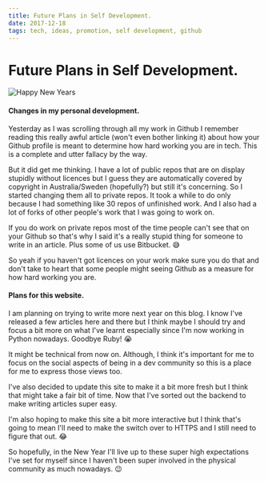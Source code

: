 ```yaml
---
title: Future Plans in Self Development.
date: 2017-12-18
tags: tech, ideas, promotion, self development, github
---
```


# Future Plans in Self Development.

![Happy New Years](/images/new_years.jpeg)

#### Changes in my personal development.

Yesterday as I was scrolling through all my work in Github I remember reading this really awful article (won't even bother linking it) about how your Github profile is meant to determine how hard working you are in tech. This is a complete and utter fallacy by the way.

But it did get me thinking. I have a lot of public repos that are on display stupidly without licences but I guess they are automatically covered by copyright in Australia/Sweden (hopefully?) but still it's concerning. So I started changing them all to private repos. It took a while to do only because I had something like 30 repos of unfinished work. And I also had a lot of forks of other people's work that I was going to work on.

If you do work on private repos most of the time people can't see that on your Github so that's why I said it's a really stupid thing for someone to write in an article. Plus some of us use Bitbucket. 😅

So yeah if you haven't got licences on your work make sure you do that and don't take to heart that some people might seeing Github as a measure for how hard working you are.

#### Plans for this website.

I am planning on trying to write more next year on this blog. I know I've released a few articles here and there but I think maybe I should try and focus a bit more on what I've learnt especially since I'm now working in Python nowadays. Goodbye Ruby! 😭

It might be technical from now on. Although, I think it's important for me to focus on the social aspects of being in a dev community so this is a place for me to express those views too.

I've also decided to update this site to make it a bit more fresh but I think that might take a fair bit of time. Now that I've sorted out the backend to make writing articles super easy.

I'm also hoping to make this site a bit more interactive but I think that's going to mean I'll need to make the switch over to HTTPS and I still need to figure that out. 😂

So hopefully, in the New Year I'll live up to these super high expectations I've set for myself since I haven't been super involved in the physical community as much nowadays. 😉
